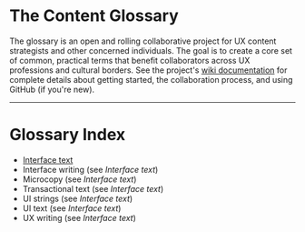# The Content Glossary

The glossary is an open and rolling collaborative project for UX content strategists and other concerned individuals. The goal is to create a core set of common, practical terms that benefit collaborators across UX professions and cultural borders. See the project's [wiki documentation](https://github.com/content-strategy-forum/csf-glossary/wiki) for complete details about getting started, the collaboration process, and using GitHub (if you're new).

***

# Glossary Index

* [Interface text](interface-text.md)
* Interface writing (see _Interface text_)
* Microcopy (see _Interface text_)
* Transactional text (see _Interface text_)
* UI strings (see _Interface text_)
* UI text (see _Interface text_)
* UX writing (see _Interface text_)